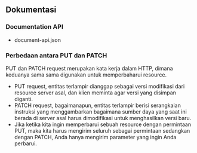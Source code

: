 ## Dokumentasi

### Documentation API

-   document-api.json

### Perbedaan antara PUT dan PATCH

PUT dan PATCH request merupakan kata kerja dalam HTTP, dimana keduanya sama sama digunakan untuk memperbaharui resource.

-   PUT request, entitas terlampir dianggap sebagai versi modifikasi dari resource server asal, dan klien meminta agar versi yang disimpan diganti.
-   PATCH request, bagaimanapun, entitas terlampir berisi serangkaian instruksi yang menggambarkan bagaimana sumber daya yang saat ini berada di server asal harus dimodifikasi untuk menghasilkan versi baru.
-   Jika ketika kita ingin memperbarui sebuah resource dengan permintaan PUT, maka kita harus mengirim seluruh sebagai permintaan sedangkan dengan PATCH, Anda hanya mengirim parameter yang ingin Anda perbarui.
